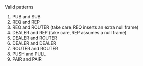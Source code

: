 Valid patterns

1. PUB and SUB
2. REQ and REP
3. REQ and ROUTER (take care, REQ inserts an extra null frame)
4. DEALER and REP (take care, REP assumes a null frame)
5. DEALER and ROUTER
6. DEALER and DEALER
7. ROUTER and ROUTER
8. PUSH and PULL
9. PAIR and PAIR